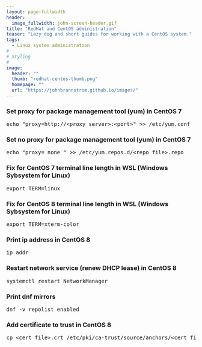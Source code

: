 ```yaml
---
layout: page-fullwidth
header:
  image_fullwidth: john-screen-header.gif
title: "RedHat and CentOS administration"
teaser: "Lazy dog and short guides for working with a CentOS system."
tags:
  - Linux system administration
#
# Styling
#
image:
  header: ""
  thumb: "redhat-centos-thumb.png"
  homepage: ""
  url: "https://johnbrannstrom.github.io/images/"
---
```


<h3>Set proxy for package management tool (yum) in CentOS 7</h3>
<pre>echo "proxy=http://&lt;proxy server&gt;:&lt;port&gt;" &gt;&gt; /etc/yum.conf</pre>

<h3>Set no proxy for package management tool (yum) in CentOS 7</h3>
<pre>echo "proxy=_none_" >> /etc/yum.repos.d/&lt;repo_file&gt;.repo</pre>

<h3>Fix for CentOS 7 terminal line length in WSL (Windows Sybsystem for Linux)</h3>
<pre>export TERM=linux</pre>

<h3>Fix for CentOS 8 terminal line length in WSL (Windows Sybsystem for Linux)</h3>
<pre>export TERM=xterm-color</pre>

<h3>Print ip address in CentOS 8</h3>
<pre>ip addr</pre>

<h3>Restart network service (renew DHCP lease) in CentOS 8</h3>
<pre>systemctl restart NetworkManager</pre>

<h3>Print dnf mirrors</h3>
<pre>dnf -v repolist enabled</pre>

<h3>Add certificate to trust in CentOS 8</h3>
<pre>cp &lt;cert_file&gt;.crt /etc/pki/ca-trust/source/anchors/&lt;cert_file&gt;.crt && update-ca-trust enable && update-ca-trust extract</pre>
